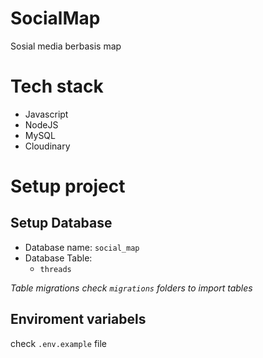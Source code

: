 # SocialMap

Sosial media berbasis map

# Tech stack

- Javascript
- NodeJS
- MySQL
- Cloudinary

# Setup project

## Setup Database

- Database name: `social_map`
- Database Table:
  - `threads`

_Table migrations check `migrations` folders to import tables_

## Enviroment variabels

check `.env.example` file
